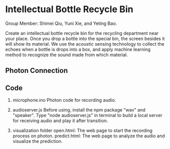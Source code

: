 # Intellectual Bottle Recycle Bin
Group Member: Shimei Qiu, Yuni Xie, and Yeting Bao.

Create an intellectual bottle recycle bin for the recycling department near your place. Once you drop a bottle into the special bin, the screen besides it will show its material. 
We use the acoustic sensing technology to collect the echoes when a bottle is drops into a box, and apply machine learning method to recognize the sound made from which material.

## Photon Connection


## Code
1. microphone.ino
Photon code for recording audio.

2. audioserver.js
Before using, install the npm package "wav" and "speaker".
Type "node audioserver.js" in terminal to build a local server for receiving audio and play it after transition.

3. visualization folder
open.html: The web page to start the recording process on photon.
predict.html: The web page to analyze the audio and visualize the prediction.
